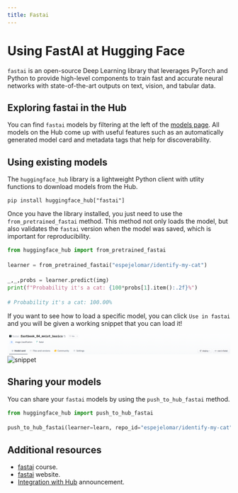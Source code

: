 ```yaml
---
title: Fastai
---
```


# Using FastAI at Hugging Face

`fastai` is an open-source Deep Learning library that leverages PyTorch and Python to provide high-level components to train fast and accurate neural networks with state-of-the-art outputs on text, vision, and tabular data. 

## Exploring fastai in the Hub

You can find `fastai` models by filtering at the left of the [models page](https://huggingface.co/models?library=fastai&sort=downloads). All models on the Hub come up with useful features such as an automatically generated model card and metadata tags that help for discoverability.


## Using existing models

The `huggingface_hub` library is a lightweight Python client with utlity functions to download models from the Hub.

```
pip install huggingface_hub["fastai"]
```

Once you have the library installed, you just need to use the `from_pretrained_fastai` method. This method not only loads the model, but also validates the `fastai` version when the model was saved, which is important for reproducibility.

```py
from huggingface_hub import from_pretrained_fastai

learner = from_pretrained_fastai("espejelomar/identify-my-cat")

_,_,probs = learner.predict(img)
print(f"Probability it's a cat: {100*probs[1].item():.2f}%")

# Probability it's a cat: 100.00%
```


If you want to see how to load a specific model, you can click `Use in fastai` and you will be given a working snippet that you can load it! 


![snippet](/docs/assets/hub/fastai_snippet1.png)
![snippet](/docs/assets/hub/fastai_snippet2.png)


## Sharing your models

You can share your `fastai` models by using the `push_to_hub_fastai` method.

```py
from huggingface_hub import push_to_hub_fastai

push_to_hub_fastai(learner=learn, repo_id="espejelomar/identify-my-cat")
```


## Additional resources

* [fastai](https://course.fast.ai/) course.
* [fastai](https://www.fast.ai/) website.
* [Integration with Hub](https://huggingface.co/blog/fastai) announcement.
